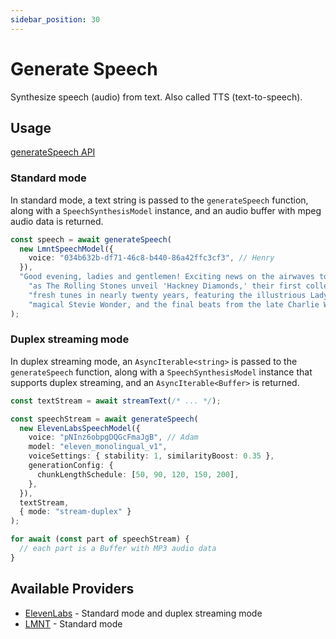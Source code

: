 ```yaml
---
sidebar_position: 30
---
```


# Generate Speech

Synthesize speech (audio) from text. Also called TTS (text-to-speech).

## Usage

[generateSpeech API](/api/modules#generatespeech)

### Standard mode

In standard mode, a text string is passed to the `generateSpeech` function, along with a `SpeechSynthesisModel` instance, and an audio buffer with mpeg audio data is returned.

```ts
const speech = await generateSpeech(
  new LmntSpeechModel({
    voice: "034b632b-df71-46c8-b440-86a42ffc3cf3", // Henry
  }),
  "Good evening, ladies and gentlemen! Exciting news on the airwaves tonight " +
    "as The Rolling Stones unveil 'Hackney Diamonds,' their first collection of " +
    "fresh tunes in nearly twenty years, featuring the illustrious Lady Gaga, the " +
    "magical Stevie Wonder, and the final beats from the late Charlie Watts."
);
```

### Duplex streaming mode

In duplex streaming mode, an `AsyncIterable<string>` is passed to the `generateSpeech` function, along with a `SpeechSynthesisModel` instance that supports duplex streaming, and an `AsyncIterable<Buffer>` is returned.

```ts
const textStream = await streamText(/* ... */);

const speechStream = await generateSpeech(
  new ElevenLabsSpeechModel({
    voice: "pNInz6obpgDQGcFmaJgB", // Adam
    model: "eleven_monolingual_v1",
    voiceSettings: { stability: 1, similarityBoost: 0.35 },
    generationConfig: {
      chunkLengthSchedule: [50, 90, 120, 150, 200],
    },
  }),
  textStream,
  { mode: "stream-duplex" }
);

for await (const part of speechStream) {
  // each part is a Buffer with MP3 audio data
}
```

## Available Providers

- [ElevenLabs](/integration/model-provider/elevenlabs) - Standard mode and duplex streaming mode
- [LMNT](/integration/model-provider/lmnt) - Standard mode
